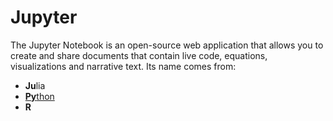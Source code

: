 # Jupyter

The Jupyter Notebook is an open-source web application that allows you to create and share documents that contain live code, equations, visualizations and narrative text. Its name comes from:

* **Ju**lia
* [**Py**thon](/wiki/Python)
* **R**
